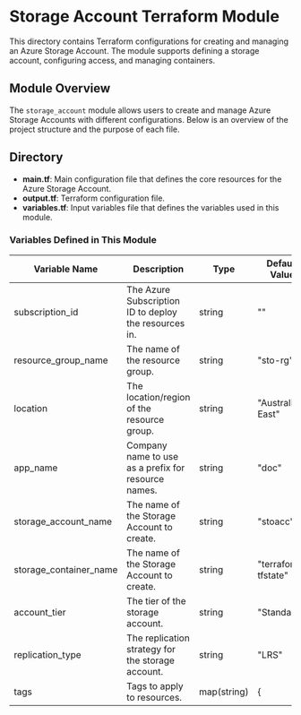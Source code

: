 # Storage Account Terraform Module

This directory contains Terraform configurations for creating and managing an Azure Storage Account. The module supports defining a storage account, configuring access, and managing containers.

## Module Overview
The `storage_account` module allows users to create and manage Azure Storage Accounts with different configurations. Below is an overview of the project structure and the purpose of each file.

##  Directory

- **main.tf**: Main configuration file that defines the core resources for the Azure Storage Account. 
- **output.tf**: Terraform configuration file. 
- **variables.tf**: Input variables file that defines the variables used in this module. 

### Variables Defined in This Module

| Variable Name | Description | Type | Default Value |
|---------------|-------------|------|---------------|
| subscription_id | The Azure Subscription ID to deploy the resources in. | string | "" |
| resource_group_name | The name of the resource group. | string | "sto-rg" |
| location | The location/region of the resource group. | string | "Australia East" |
| app_name | Company name to use as a prefix for resource names. | string | "doc" |
| storage_account_name | The name of the Storage Account to create. | string | "stoacc" |
| storage_container_name | The name of the Storage Account to create. | string | "terraform-tfstate" |
| account_tier | The tier of the storage account. | string | "Standard" |
| replication_type | The replication strategy for the storage account. | string | "LRS" |
| tags | Tags to apply to resources. | map(string) | { |


